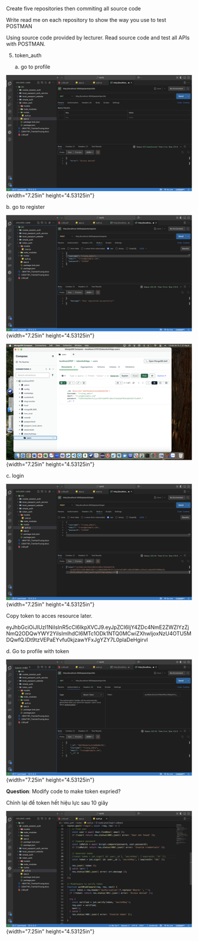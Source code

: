 Create five repositories then commiting all source code

Write read me on each repository to show the way you use to test POSTMAN

Using source code provided by lecturer. Read source code and test all
APIs with POSTMAN.

5.  token_auth

    a.  go to profile

![](./images/media/image22.png){width="7.25in" height="4.53125in"}

b.  go to register

![](./images/media/image23.png){width="7.25in" height="4.53125in"}

![](./images/media/image24.png){width="7.25in" height="4.53125in"}

c.  login

![](./images/media/image25.png){width="7.25in" height="4.53125in"}

Copy token to acces resource later.

eyJhbGciOiJIUzI1NiIsInR5cCI6IkpXVCJ9.eyJpZCI6IjY4ZDc4NmE2ZWZlYzZjNmQ2ODQwYWY2YiIsImlhdCI6MTc1ODk1NTQ0MCwiZXhwIjoxNzU4OTU5MDQwfQ.IDt9tzVEPaEYvfu0kjzawYFxJgYZY7L0plaDeHgirvI

d.  Go to profile with token

![](./images/media/image26.png){width="7.25in" height="4.53125in"}

**Question**: Modify code to make token expried?

Chỉnh lại để token hết hiệu lực sau 10 giây

![](./images/media/image27.png){width="7.25in" height="4.53125in"}
